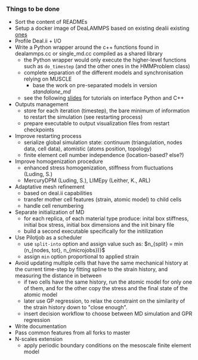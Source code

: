 ### Things to be done
* Sort the content of READMEs
* Setup a docker image of DeaLAMMPS based on existing dealii existing [ones](https://hub.docker.com/r/dealii/dealii/)
* Profile Deal.ii + I/O 
* Write a Python wrapper around the c++ functions found in dealammps.cc or single_md.cc compiled as a shared library
  - the Python wrapper would only execute the higher-level functions such as `do_timestep` (and the other ones in the HMMProblem class)
  - complete separation of the different models and synchronisation relying on MUSCLE
    - base the work on pre-separated models in version *standalone_md*
  - see the following [slides](https://figshare.com/articles/Interfacing_Python_to_C_UCL_20_June_2018/6626639) for tutorials on interface Python and C++
* Outputs management
  - store for each iteration (timestep), the bare minimum of information to restart the simulation (see restarting process)
  - prepare executable to output visualization files from restart checkpoints
* Improve restarting process
  - serialize global simulation state: continuum (triangulation, nodes data, cell data), atomistic (atoms position, topology)
  - finite element cell number independence (location-based? else?)
* Improve homogenization procedure
  - enhanced stress homogenization, stiffness from fluctuations (Luding, S.)
  - MercuryDPM (Luding, S.), LIMEpy (Leither, K., ARL)
* Adaptative mesh refinement
  - based on deal.ii capabilities
  - transfer mother cell features (strain, atomic model) to child cells
  - handle cell renumbering
* Separate initialization of MD
  - for each replica, of each material type produce:  inital box stiffness, initial box stress, initial box dimensions and the init binary file
  - build a second executable specifically for the initilization
* Use Pilotjob as a scheduler
  - use `split-into` option and assign value such as: $n_{split} = min \(n_{nodes, tot}, n_{microjobs}\)}$
  - assign `min` option proportional to applied strain 
* Avoid updating multiple cells that have the same mechanical history at the current time-step by fitting spline to the strain history, and measuring the distance in between
  - if two cells have the same history, run the atomic model for only one of them, and for the other copy the stress and the final state of the atomic model
  - later use GP regression, to relax the constraint on the similarity of the strain history down to "close enough".
  - insert decision workflow to choose between MD simulation and GPR regression
* Write documentation
* Pass common features from all forks to master
* N-scales extension
   - apply periodic boundary conditions on the mesoscale finite element model

